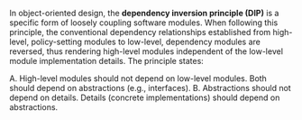 In object-oriented design, the **dependency inversion principle (DIP)** is a specific form of loosely coupling software modules. When following this principle, the conventional dependency relationships established from high-level, policy-setting modules to low-level, dependency modules are reversed, thus rendering high-level modules independent of the low-level module implementation details. The principle states:

A. High-level modules should not depend on low-level modules. Both should depend on abstractions (e.g., interfaces).
B. Abstractions should not depend on details. Details (concrete implementations) should depend on abstractions.